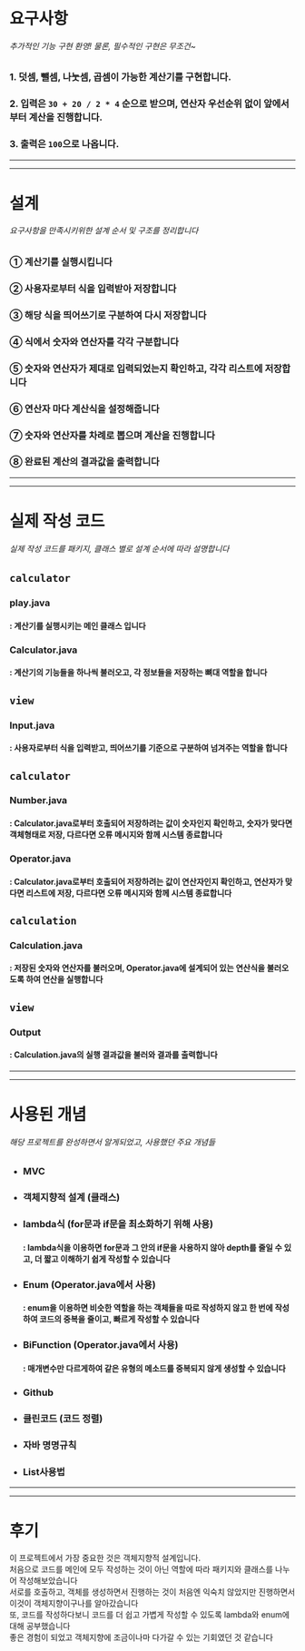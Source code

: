# 요구사항
###### 추가적인 기능 구현 환영! 물론, 필수적인 구현은 무조건~ 
### 1. 덧셈, 뺄셈, 나눗셈, 곱셈이 가능한 계산기를 구현합니다.
### 2. 입력은 `30 + 20 / 2 * 4` 순으로 받으며, 연산자 우선순위 없이 앞에서 부터 계산을 진행합니다.
### 3. 출력은 `100`으로 나옵니다.

<hr/>
<hr/>

# 설계
###### 요구사항을 만족시키위한 설계 순서 및 구조를 정리합니다
### ① 계산기를 실행시킵니다
### ② 사용자로부터 식을 입력받아 저장합니다
### ③ 해당 식을 띄어쓰기로 구분하여 다시 저장합니다
### ④ 식에서 숫자와 연산자를 각각 구분합니다
### ⑤ 숫자와 연산자가 제대로 입력되었는지 확인하고, 각각 리스트에 저장합니다
### ⑥ 연산자 마다 계산식을 설정해줍니다
### ⑦ 숫자와 연산자를 차례로 뽑으며 계산을 진행합니다
### ⑧ 완료된 계산의 결과값을 출력합니다


<hr/>
<hr/>

# 실제 작성 코드
###### 실제 작성 코드를 패키지, 클래스 별로 설계 순서에 따라 설명합니다
## `calculator`
### play.java
#### : 계산기를 실행시키는 메인 클래스 입니다
### Calculator.java
#### : 계산기의 기능들을 하나씩 불러오고, 각 정보들을 저장하는 뼈대 역할을 합니다
## `view`
### Input.java
#### : 사용자로부터 식을 입력받고, 띄어쓰기를 기준으로 구분하여 넘겨주는 역할을 합니다
## `calculator`
### Number.java
####  : Calculator.java로부터 호출되어 저장하려는 값이 숫자인지 확인하고, 숫자가 맞다면 객체형태로 저장, 다르다면 오류 메시지와 함께 시스템 종료합니다
### Operator.java
#### : Calculator.java로부터 호출되어 저장하려는 값이 연산자인지 확인하고, 연산자가 맞다면 리스트에 저장, 다르다면 오류 메시지와 함께 시스템 종료합니다
## `calculation`
### Calculation.java
#### : 저장된 숫자와 연산자를 불러오며, Operator.java에 설계되어 있는 연산식을 불러오도록 하여 연산을 실행합니다
## `view`
### Output
#### : Calculation.java의 실행 결과값을 불러와 결과를 출력합니다

<hr/>
<hr/>

# 사용된 개념
###### 해당 프로젝트를 완성하면서 알게되었고, 사용했던 주요 개념들
* ### MVC
* ### 객체지향적 설계 (클래스)
* ### lambda식 (for문과 if문을 최소화하기 위해 사용)
    #### : lambda식을 이용하면 for문과 그 안의 if문을 사용하지 않아 depth를 줄일 수 있고, 더 짧고 이해하기 쉽게 작성할 수 있습니다
* ### Enum (Operator.java에서 사용)
    #### : enum을 이용하면 비슷한 역할을 하는 객체들을 따로 작성하지 않고 한 번에 작성하여 코드의 중복을 줄이고, 빠르게 작성할 수 있습니다
* ### BiFunction (Operator.java에서 사용)
    #### : 매개변수만 다르게하여 같은 유형의 메소드를 중복되지 않게 생성할 수 있습니다
* ### Github
* ### 클린코드 (코드 정렬)
* ### 자바 명명규칙
* ### List사용법

<hr/>
<hr/>

# 후기
이 프로젝트에서 가장 중요한 것은 객체지향적 설계입니다. <br/>
처음으로 코드를 메인에 모두 작성하는 것이 아닌 역할에 따라 패키지와 클래스를 나누어 작성해보았습니다 <br/>
서로를 호출하고, 객체를 생성하면서 진행하는 것이 처음엔 익숙치 않았지만 진행하면서 이것이 객체지향이구나를 알아갔습니다 <br/>
또, 코드를 작성하다보니 코드를 더 쉽고 가볍게 작성할 수 있도록 lambda와 enum에 대해 공부했습니다<br/>
좋은 경험이 되었고 객체지향에 조금이나마 다가갈 수 있는 기회였던 것 같습니다